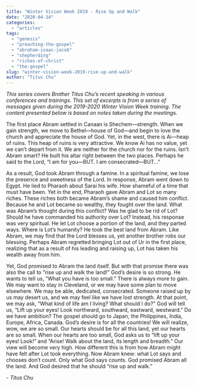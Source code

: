 ```yaml
---
title: "Winter Vision Week 2019 - Rise Up and Walk"
date: "2020-04-14"
categories: 
  - "articles"
tags: 
  - "genesis"
  - "preaching-the-gospel"
  - "abraham-isaac-jacob"
  - "shepherding"
  - "riches-of-christ"
  - "the-gospel"
slug: "winter-vision-week-2019-rise-up-and-walk"
author: "Titus Chu"
---
```


_This series covers Brother Titus Chu’s recent speaking in various conferences and trainings. This set of excerpts is from a series of messages given during the 2019-2020 Winter Vision Week training. The content presented below is based on notes taken during the meetings._

The first place Abram settled in Canaan is Shechem—strength. When we gain strength, we move to Bethel—house of God—and begin to love the church and appreciate the house of God. Yet, in the west, there is Ai—heap of ruins. This heap of ruins is very attractive. We know Ai has no value, yet we can’t depart from it. We are neither for the church nor for the ruins. Isn’t Abram smart? He built his altar right between the two places. Perhaps he said to the Lord, “I am for you—BUT. I am consecrated—BUT…”

As a result, God took Abram through a famine. In a spiritual famine, we lose the presence and sweetness of the Lord. In response, Abram went down to Egypt. He lied to Pharaoh about Sarai his wife. How shameful of a time that must have been. Yet in the end, Pharaoh gave Abram and Lot so many riches. These riches both became Abram’s shame and caused him conflict. Because he and Lot became so wealthy, they fought over the land. What was Abram’s thought during this conflict? Was he glad to be rid of Lot? Should he have commanded his authority over Lot? Instead, his response was very spiritual. He let Lot choose a portion of the land, and they parted ways. Where is Lot’s humanity? He took the best land from Abram. Like Abram, we may find that the Lord blesses us, yet another brother robs our blessing. Perhaps Abram regretted bringing Lot out of Ur in the first place, realizing that as a result of his leading and raising up, Lot has taken his wealth away from him.

Yet, God promised to Abram the land itself. But with that promise there was also the call to "rise up and walk the land!” God’s desire is so strong. He wants to tell us, “What you have is too small.” There is always more to gain. We may want to stay in Cleveland, or we may have some plan to move elsewhere. We may be able, dedicated, consecrated. Someone raised up by us may desert us, and we may feel like we have lost strength. At that point, we may ask, “What kind of life am I living? What should I do?” God will tell us, “Lift up your eyes! Look northward, southward, eastward, westward.” Do we have ambition? The gospel should go to Japan, the Philippines, India, Europe, Africa, Canada. God’s desire is for all the countries! We will realize, wow, we are so small. Our hearts should be for all this land, yet our hearts are so small. When our hearts are too small, God asks us to “lift up your eyes! Look!” and “Arise! Walk about the land, its length and breadth.” Our view will become very high. How different this is from how Abram might have felt after Lot took everything. Now Abram knew: what Lot says and chooses don’t count. Only what God says counts. God promised Abram all the land. And God desired that he should “rise up and walk.”

_\- Titus Chu_
